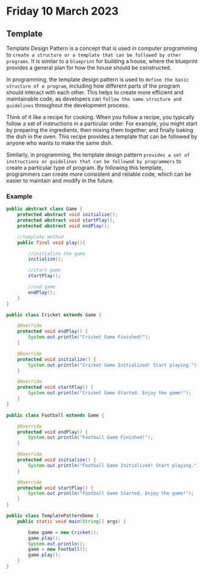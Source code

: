 # Friday 10 March 2023

## Template

Template Design Pattern is a concept that is used in computer programming to `create a structure or a template that can be followed by other programs`. It is similar to a `blueprint` for building a house, where the blueprint provides a general plan for how the house should be constructed.

In programming, the template design pattern is used to `define the basic structure of a program`, including how different parts of the program should interact with each other. This helps to create more efficient and maintainable code, as developers can `follow the same structure and guidelines` throughout the development process.

Think of it like a recipe for cooking. When you follow a recipe, you typically follow a set of instructions in a particular order. For example, you might start by preparing the ingredients, then mixing them together, and finally baking the dish in the oven. This recipe provides a template that can be followed by anyone who wants to make the same dish.

Similarly, in programming, the template design pattern `provides a set of instructions or guidelines that can be followed by programmers` to create a particular type of program. By following this template, programmers can create more consistent and reliable code, which can be easier to maintain and modify in the future.

### Example

```java
public abstract class Game {
    protected abstract void initialize();
    protected abstract void startPlay();
    protected abstract void endPlay();

    //template method
    public final void play(){

        //initialize the game
        initialize();

        //start game
        startPlay();

        //end game
        endPlay();
    }
}

public class Cricket extends Game {

    @Override
    protected void endPlay() {
        System.out.println("Cricket Game Finished!");
    }

    @Override
    protected void initialize() {
        System.out.println("Cricket Game Initialized! Start playing.");
    }

    @Override
    protected void startPlay() {
        System.out.println("Cricket Game Started. Enjoy the game!");
    }
}

public class Football extends Game {

    @Override
    protected void endPlay() {
        System.out.println("Football Game Finished!");
    }

    @Override
    protected void initialize() {
        System.out.println("Football Game Initialized! Start playing.");
    }

    @Override
    protected void startPlay() {
        System.out.println("Football Game Started. Enjoy the game!");
    }
}

public class TemplatePatternDemo {
    public static void main(String[] args) {

        Game game = new Cricket();
        game.play();
        System.out.println();
        game = new Football();
        game.play();        
    }
}
```
